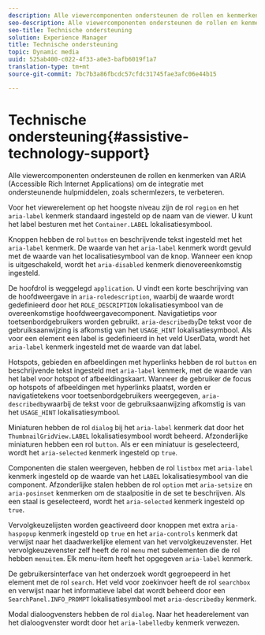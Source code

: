 ```yaml
---
description: Alle viewercomponenten ondersteunen de rollen en kenmerken van ARIA (Accessible Rich Internet Applications) om de integratie met ondersteunende hulpmiddelen, zoals schermlezers, te verbeteren.
seo-description: Alle viewercomponenten ondersteunen de rollen en kenmerken van ARIA (Accessible Rich Internet Applications) om de integratie met ondersteunende hulpmiddelen, zoals schermlezers, te verbeteren.
seo-title: Technische ondersteuning
solution: Experience Manager
title: Technische ondersteuning
topic: Dynamic media
uuid: 525ab400-c022-4f33-a0e3-bafb6019f1a7
translation-type: tm+mt
source-git-commit: 7bc7b3a86fbcdc57cfdc31745fae3afc06e44b15

---
```



# Technische ondersteuning{#assistive-technology-support}

Alle viewercomponenten ondersteunen de rollen en kenmerken van ARIA (Accessible Rich Internet Applications) om de integratie met ondersteunende hulpmiddelen, zoals schermlezers, te verbeteren.

Voor het viewerelement op het hoogste niveau zijn de rol `region` en het `aria-label` kenmerk standaard ingesteld op de naam van de viewer. U kunt het label besturen met het `Container.LABEL` lokalisatiesymbool.

Knoppen hebben de rol `button` en beschrijvende tekst ingesteld met het `aria-label` kenmerk. De waarde van het `aria-label` kenmerk wordt gevuld met de waarde van het localisatiesymbool van de knop. Wanneer een knop is uitgeschakeld, wordt het `aria-disabled` kenmerk dienovereenkomstig ingesteld.

De hoofdrol is weggelegd `application`. U vindt een korte beschrijving van de hoofdweergave in `aria-roledescription`, waarbij de waarde wordt gedefinieerd door het `ROLE_DESCRIPTION` lokalisatiesymbool van de overeenkomstige hoofdweergavecomponent. Navigatietips voor toetsenbordgebruikers worden gebruikt. `aria-describedby`De tekst voor de gebruiksaanwijzing is afkomstig van het `USAGE_HINT` lokalisatiesymbool. Als voor een element een label is gedefinieerd in het veld UserData, wordt het `aria-label` kenmerk ingesteld met de waarde van dat label.

Hotspots, gebieden en afbeeldingen met hyperlinks hebben de rol `button` en beschrijvende tekst ingesteld met `aria-label` kenmerk, met de waarde van het label voor hotspot of afbeeldingskaart. Wanneer de gebruiker de focus op hotspots of afbeeldingen met hyperlinks plaatst, worden er navigatietekens voor toetsenbordgebruikers weergegeven, `aria-describedby`waarbij de tekst voor de gebruiksaanwijzing afkomstig is van het `USAGE_HINT` lokalisatiesymbool.

Miniaturen hebben de rol `dialog` bij het `aria-label` kenmerk dat door het `ThumbnailGridView.LABEL` lokalisatiesymbool wordt beheerd. Afzonderlijke miniaturen hebben een rol `button`. Als er een miniatuur is geselecteerd, wordt het `aria-selected` kenmerk ingesteld op `true`.

Componenten die stalen weergeven, hebben de rol `listbox` met `aria-label` kenmerk ingesteld op de waarde van het `LABEL` lokalisatiesymbool van die component. Afzonderlijke stalen hebben de rol `option` met `aria-setsize` en `aria-posinset` kenmerken om de staalpositie in de set te beschrijven. Als een staal is geselecteerd, wordt het `aria-selected` kenmerk ingesteld op `true`.

Vervolgkeuzelijsten worden geactiveerd door knoppen met extra `aria-haspopup` kenmerk ingesteld op `true` en het `aria-controls` kenmerk dat verwijst naar het daadwerkelijke element van het vervolgkeuzevenster. Het vervolgkeuzevenster zelf heeft de rol `menu` met subelementen die de rol hebben `menuitem`. Elk menu-item heeft het opgegeven `aria-label` kenmerk.

De gebruikersinterface van het onderzoek wordt gegroepeerd in het element met de rol `search`. Het veld voor zoekinvoer heeft de rol `searchbox` en verwijst naar het informatieve label dat wordt beheerd door een `SearchPanel.INFO_PROMPT` lokalisatiesymbool met `aria-describedby` kenmerk.

Modal dialoogvensters hebben de rol `dialog`. Naar het headerelement van het dialoogvenster wordt door het `aria-labelledby` kenmerk verwezen.
